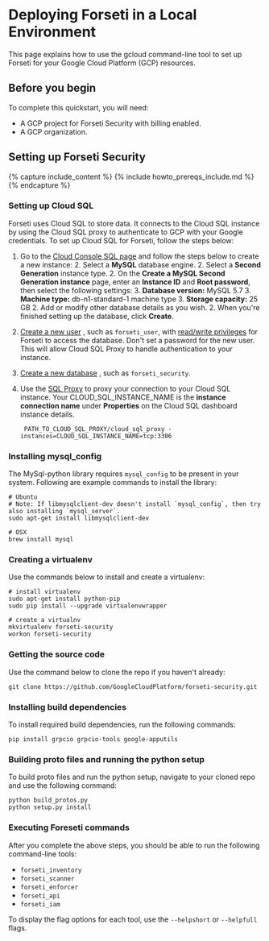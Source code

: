 # Deploying Forseti in a Local Environment

This page explains how to use the gcloud command-line tool to set up Forseti
for your Google Cloud Platform (GCP) resources.

## Before you begin

To complete this quickstart, you will need:

  - A GCP project for Forseti Security with billing enabled.
  - A GCP organization.

## Setting up Forseti Security

{% capture include_content %}
{% include howto_prereqs_include.md %}
{% endcapture %}

### Setting up Cloud SQL

Forseti uses Cloud SQL to store data. It connects to the Cloud SQL instance by
using the Cloud SQL proxy to authenticate to GCP with your Google credentials.
To set up Cloud SQL for Forseti, follow the steps below:

  1. Go to the [Cloud Console SQL page](https://console.cloud.google.com/sql)
  and follow the steps below to create a new instance:
    2. Select a **MySQL** database engine.
    2. Select a **Second Generation** instance type.
    2. On the **Create a MySQL Second Generation instance** page, enter an
    **Instance ID** and **Root password**, then select the following settings:
      3. **Database version:** MySQL 5.7
      3. **Machine type:** db-n1-standard-1 machine type
      3. **Storage capacity:** 25 GB
    2. Add or modify other database details as you wish.
    2. When you're finished setting up the database, click **Create**.
  1. [Create a new user](https://cloud.google.com/sql/docs/mysql/create-manage-users#creating)
  , such as `forseti_user`, with
  [read/write privileges](https://cloud.google.com/sql/docs/mysql/users?hl=en_US#privileges)
  for Forseti to access the database. Don't set a password for the new user.
  This will allow Cloud SQL Proxy to handle authentication to your instance.
  1. [Create a new database](https://cloud.google.com/sql/docs/mysql/create-manage-databases#creating_a_database)
  , such as `forseti_security`.
  1. Use the [SQL Proxy](https://cloud.google.com/sql/docs/mysql-connect-proxy#connecting_mysql_client)
  to proxy your connection to your Cloud SQL instance.
  Your CLOUD_SQL_INSTANCE_NAME is the **instance connection name** under
  **Properties** on the Cloud SQL dashboard instance details.

          PATH_TO_CLOUD_SQL_PROXY/cloud_sql_proxy -instances=CLOUD_SQL_INSTANCE_NAME=tcp:3306

### Installing mysql_config

The MySql-python library requires `mysql_config` to be present in your system.
Following are example commands to install the library:

````
# Ubuntu
# Note: If libmysqlclient-dev doesn't install `mysql_config`, then try also installing `mysql_server`.
sudo apt-get install libmysqlclient-dev

# OSX
brew install mysql
````

### Creating a virtualenv

Use the commands below to install and create a virtualenv:

````
# install virtualenv
sudo apt-get install python-pip
sudo pip install --upgrade virtualenvwrapper

# create a virtualnv
mkvirtualenv forseti-security
workon forseti-security
````

### Getting the source code

Use the command below to clone the repo if you haven't already:

````
git clone https://github.com/GoogleCloudPlatform/forseti-security.git
````

### Installing build dependencies

To install required build dependencies, run the following commands:

````
pip install grpcio grpcio-tools google-apputils
````

### Building proto files and running the python setup

To build proto files and run the python setup, navigate to your cloned repo and
use the following command:

````
python build_protos.py
python setup.py install
````

### Executing Foreseti commands

After you complete the above steps, you should be able to run the following
command-line tools:

  - `forseti_inventory`
  - `forseti_scanner`
  - `forseti_enforcer`
  - `forseti_api`
  - `forseti_iam`

To display the flag options for each tool, use the `--helpshort` or
`--helpfull` flags.
